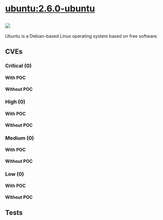 # [ubuntu:2.6.0-ubuntu](https://hub.docker.com/_/ubuntu?tab=tags)
![](https://img.shields.io/static/v1?label=tag&message=2.6.0-ubuntu&color=blue)
---
<p>
Ubuntu is a Debian-based Linux operating system based on free software.
</p>

## CVEs
### Critical (0)
#### With POC

#### Without POC


### High (0)
#### With POC

#### Without POC


### Medium (0)
#### With POC

#### Without POC


### Low (0)
#### With POC

#### Without POC


## Tests

